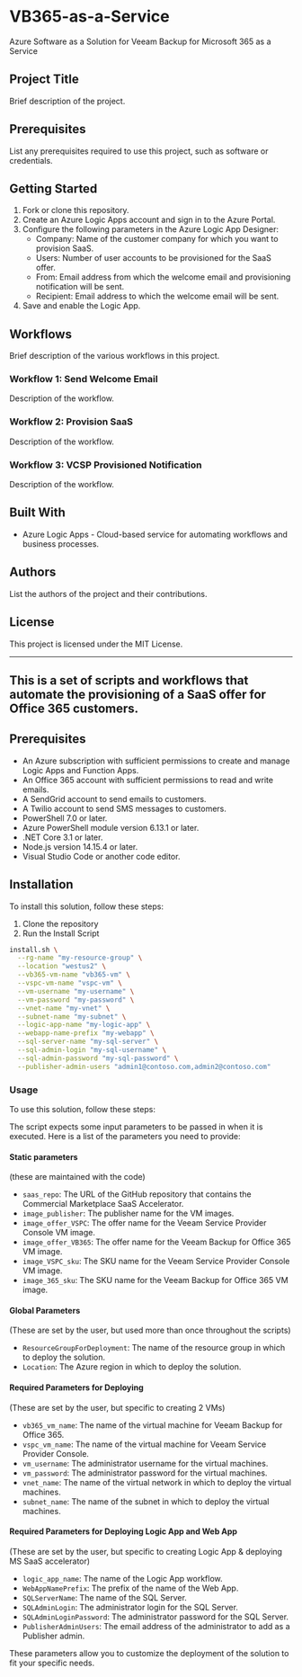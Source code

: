 # VB365-as-a-Service
Azure Software as a Solution for Veeam Backup for Microsoft 365 as a Service

## Project Title

Brief description of the project.

## Prerequisites

List any prerequisites required to use this project, such as software or credentials.

## Getting Started

1. Fork or clone this repository.
2. Create an Azure Logic Apps account and sign in to the Azure Portal.
3. Configure the following parameters in the Azure Logic App Designer:
    - Company: Name of the customer company for which you want to provision SaaS.
    - Users: Number of user accounts to be provisioned for the SaaS offer.
    - From: Email address from which the welcome email and provisioning notification will be sent.
    - Recipient: Email address to which the welcome email will be sent.
4. Save and enable the Logic App.

## Workflows

Brief description of the various workflows in this project.

### Workflow 1: Send Welcome Email

Description of the workflow.

### Workflow 2: Provision SaaS

Description of the workflow.

### Workflow 3: VCSP Provisioned Notification

Description of the workflow.

## Built With

- Azure Logic Apps - Cloud-based service for automating workflows and business processes.

## Authors

List the authors of the project and their contributions.

## License

This project is licensed under the MIT License.

---

## This is a set of scripts and workflows that automate the provisioning of a SaaS offer for Office 365 customers.

## Prerequisites

- An Azure subscription with sufficient permissions to create and manage Logic Apps and Function Apps.
- An Office 365 account with sufficient permissions to read and write emails.
- A SendGrid account to send emails to customers.
- A Twilio account to send SMS messages to customers.
- PowerShell 7.0 or later.
- Azure PowerShell module version 6.13.1 or later.
- .NET Core 3.1 or later.
- Node.js version 14.15.4 or later.
- Visual Studio Code or another code editor.

## Installation

To install this solution, follow these steps:

1. Clone the repository
2. Run the Install Script 

```bash 
install.sh \
  --rg-name "my-resource-group" \
  --location "westus2" \
  --vb365-vm-name "vb365-vm" \
  --vspc-vm-name "vspc-vm" \
  --vm-username "my-username" \
  --vm-password "my-password" \
  --vnet-name "my-vnet" \
  --subnet-name "my-subnet" \
  --logic-app-name "my-logic-app" \
  --webapp-name-prefix "my-webapp" \
  --sql-server-name "my-sql-server" \
  --sql-admin-login "my-sql-username" \
  --sql-admin-password "my-sql-password" \
  --publisher-admin-users "admin1@contoso.com,admin2@contoso.com"
```

### Usage

To use this solution, follow these steps:

The script expects some input parameters to be passed in when it is executed. Here is a list of the parameters you need to provide:

#### Static parameters
(these are maintained with the code)

- `saas_repo`: The URL of the GitHub repository that contains the Commercial Marketplace SaaS Accelerator.
- `image_publisher`: The publisher name for the VM images.
- `image_offer_VSPC`: The offer name for the Veeam Service Provider Console VM image.
- `image_offer_VB365`: The offer name for the Veeam Backup for Office 365 VM image.
- `image_VSPC_sku`: The SKU name for the Veeam Service Provider Console VM image.
- `image_365_sku`: The SKU name for the Veeam Backup for Office 365 VM image.

#### Global Parameters
(These are set by the user, but used more than once throughout the scripts)

- `ResourceGroupForDeployment`: The name of the resource group in which to deploy the solution.
- `Location`: The Azure region in which to deploy the solution.

#### Required Parameters for Deploying
(These are set by the user, but specific to creating 2 VMs)

- `vb365_vm_name`: The name of the virtual machine for Veeam Backup for Office 365.
- `vspc_vm_name`: The name of the virtual machine for Veeam Service Provider Console.
- `vm_username`: The administrator username for the virtual machines.
- `vm_password`: The administrator password for the virtual machines.
- `vnet_name`: The name of the virtual network in which to deploy the virtual machines.
- `subnet_name`: The name of the subnet in which to deploy the virtual machines.

#### Required Parameters for Deploying Logic App and Web App
(These are set by the user, but specific to creating Logic App & deploying MS SaaS accelerator)

- `logic_app_name`: The name of the Logic App workflow.
- `WebAppNamePrefix`: The prefix of the name of the Web App.
- `SQLServerName`: The name of the SQL Server.
- `SQLAdminLogin`: The administrator login for the SQL Server.
- `SQLAdminLoginPassword`: The administrator password for the SQL Server.
- `PublisherAdminUsers`: The email address of the administrator to add as a Publisher admin.

These parameters allow you to customize the deployment of the solution to fit your specific needs.

